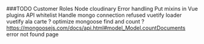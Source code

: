 ###TODO 
Customer Roles
Node cloudinary
Error handling
Put mixins in Vue plugins
API whitelist
Handle mongo connection refused
vuetify loader
vuetify ala carte ?
optimize mongoose find and count ? https://mongoosejs.com/docs/api.html#model_Model.countDocuments
error not found page